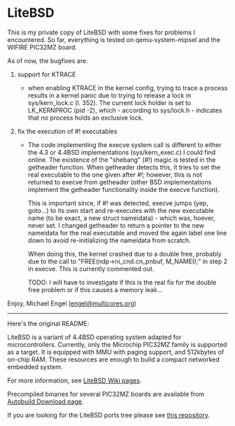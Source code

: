 LiteBSD
=======

This is my private copy of LiteBSD with some fixes for problems I encountered.
So far, everything is tested on qemu-system-mipsel and the WIFIRE PIC32MZ board.

As of now, the bugfixes are:

1. support for KTRACE
   - when enabling KTRACE in the kernel config, trying to trace a process
     results in a kernel panic due to trying to release a lock in 
     sys/kern_lock.c (l. 352). The current lock holder is set to LK_KERNPROC
     (pid -2), which - according to sys/lock.h - indicates that no process 
     holds an exclusive lock.

2. fix the execution of #! executables
   - The code implementing the execve system call is different to either the
     4.3 or 4.4BSD implementations (sys/kern_exec.c) I could find online.
     The existence of the "shebang" (#!) magic is tested in the getheader 
     function. When getheader detects this, it tries to set the real executable 
     to the one given after #!; however, this is not returned to execve from
     getheader (other BSD implementations implement the getheader functionality
     inside the execve function).

     This is important since, if #! was detected, execve jumps (yep, goto...)
     to its own start and re-executes with the new executable name (to be exact,
     a new struct nameidata) - which was, hoever, never set. I changed getheader 
     to return a pointer to the new nameidata for the real executable and moved
     the again label one line down to avoid re-initializing the nameidata from 
     scratch. 

     When doing this, the kernel crashed due to a double free, probably due to 
     the call to "FREE(ndp->ni_cnd.cn_pnbuf, M_NAMEI);" in step 2 in execve. 
     This is currently commented out.
     
     TODO: I will have to investigate if this is the real fix for the double free
     problem or if this causes a memory leak...


Enjoy,
    Michael Engel (engel@multicores.org)

----

Here's the original README:

LiteBSD is a variant of 4.4BSD operating system adapted for microcontrollers.
Currently, only the Microchip PIC32MZ family is supported as a target.
It is equipped with MMU with paging support, and 512kbytes of on-chip RAM.
These resources are enough to build a compact networked embedded system.

For more information, see [LiteBSD Wiki pages](https://github.com/sergev/LiteBSD/wiki).

Precompiled binaries for several PIC32MZ boards are available from
[Autobuild Download page](http://litebsd.org/wiki/autobuild.php).

If you are looking for the LiteBSD ports tree please see
[this repository](https://github.com/ibara/LiteBSD-Ports).
